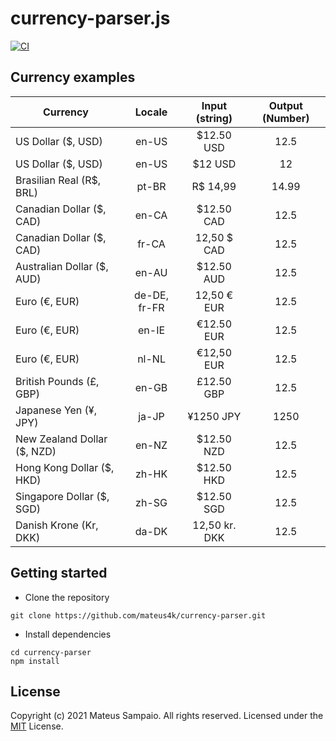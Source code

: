 # currency-parser.js

[![CI](https://github.com/mateus4k/currency-parser/actions/workflows/ci.yml/badge.svg?branch=main)](https://github.com/mateus4k/currency-parser/actions/workflows/ci.yml)

<!-- The main purpose of this repository is to show a working Node.js API Server + front-end project and workflow for writing Node code in TypeScript. -->

<!-- **Live Demo**: [https://typescript-node-starter.azurewebsites.net/](https://typescript-node-starter.azurewebsites.net/) -->

## Currency examples

| Currency                    |    Locale    | Input (string) | Output (Number) |
| --------------------------- | :----------: | :------------: | :-------------: |
| US Dollar ($, USD)          |    en-US     |   $12.50 USD   |      12.5       |
| US Dollar ($, USD)          |    en-US     |    $12 USD     |       12        |
| Brasilian Real (R$, BRL)    |    pt-BR     |    R$ 14,99    |      14.99      |
| Canadian Dollar ($, CAD)    |    en-CA     |   $12.50 CAD   |      12.5       |
| Canadian Dollar ($, CAD)    |    fr-CA     |  12,50 $ CAD   |      12.5       |
| Australian Dollar ($, AUD)  |    en-AU     |   $12.50 AUD   |      12.5       |
| Euro (€, EUR)               | de-DE, fr-FR |  12,50 € EUR   |      12.5       |
| Euro (€, EUR)               |    en-IE     |   €12.50 EUR   |      12.5       |
| Euro (€, EUR)               |    nl-NL     |   €12,50 EUR   |      12.5       |
| British Pounds (£, GBP)     |    en-GB     |   £12.50 GBP   |      12.5       |
| Japanese Yen (¥, JPY)       |    ja-JP     |   ¥1250 JPY    |      1250       |
| New Zealand Dollar ($, NZD) |    en-NZ     |   $12.50 NZD   |      12.5       |
| Hong Kong Dollar ($, HKD)   |    zh-HK     |   $12.50 HKD   |      12.5       |
| Singapore Dollar ($, SGD)   |    zh-SG     |   $12.50 SGD   |      12.5       |
| Danish Krone (Kr, DKK)      |    da-DK     | 12,50 kr. DKK  |      12.5       |

## Getting started

- Clone the repository

```
git clone https://github.com/mateus4k/currency-parser.git
```

- Install dependencies

```
cd currency-parser
npm install
```

## License

Copyright (c) 2021 Mateus Sampaio. All rights reserved.
Licensed under the [MIT](LICENSE) License.

